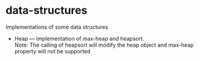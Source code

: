 # data-structures
Implementations of some data structures

* Heap ― implementation of max-heap and heapsort.  
  Note: The calling of heapsort will modify the heap object and max-heap property will not be supported
